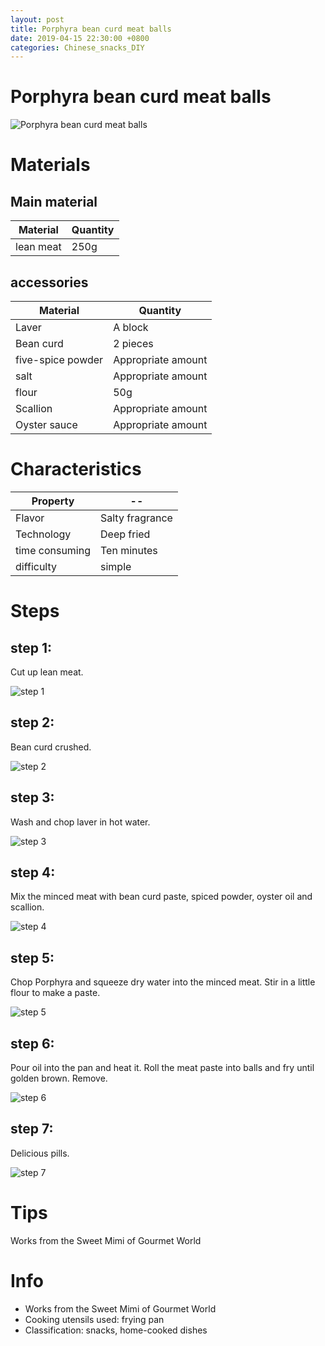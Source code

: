 ```yaml
---
layout: post
title: Porphyra bean curd meat balls
date: 2019-04-15 22:30:00 +0800
categories: Chinese_snacks_DIY
---
```


# Porphyra bean curd meat balls

![Porphyra bean curd meat balls]({{site.baseurl}}/img/445775/445775.jpg)

# Materials


## Main material

Material|Quantity
--|--
lean meat|250g

## accessories

Material|Quantity
--|--
Laver|A block
Bean curd|2 pieces
five-spice powder|Appropriate amount
salt|Appropriate amount
flour|50g
Scallion|Appropriate amount
Oyster sauce|Appropriate amount

# Characteristics

Property|--
--|--
Flavor|Salty fragrance
Technology|Deep fried
time consuming|Ten minutes
difficulty|simple

# Steps

## step 1:

Cut up lean meat.

![step 1]({{site.baseurl}}/img/445775/1.jpg)

## step 2:

Bean curd crushed.

![step 2]({{site.baseurl}}/img/445775/2.jpg)

## step 3:

Wash and chop laver in hot water.

![step 3]({{site.baseurl}}/img/445775/3.jpg)

## step 4:

Mix the minced meat with bean curd paste, spiced powder, oyster oil and scallion.

![step 4]({{site.baseurl}}/img/445775/4.jpg)

## step 5:

Chop Porphyra and squeeze dry water into the minced meat. Stir in a little flour to make a paste.

![step 5]({{site.baseurl}}/img/445775/5.jpg)

## step 6:

Pour oil into the pan and heat it. Roll the meat paste into balls and fry until golden brown. Remove.

![step 6]({{site.baseurl}}/img/445775/6.jpg)

## step 7:

Delicious pills.

![step 7]({{site.baseurl}}/img/445775/7.jpg)

# Tips

Works from the Sweet Mimi of Gourmet World

# Info

- Works from the Sweet Mimi of Gourmet World
- Cooking utensils used: frying pan
- Classification: snacks, home-cooked dishes